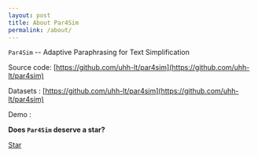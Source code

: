 ```yaml
---
layout: post
title: About Par4Sim
permalink: /about/
---
```


``Par4Sim`` -- Adaptive Paraphrasing for Text Simplification

Source code: [https://github.com/uhh-lt/par4sim](https://github.com/uhh-lt/par4sim)

Datasets : [https://github.com/uhh-lt/par4sim](https://github.com/uhh-lt/par4sim)

Demo :

**Does ``Par4Sim`` deserve a star?**

<a class="github-button" href="https://github.com/uhh-lt/par4sim" data-style="mega" data-count-href="/uhh-lt/par4sim/stargazers" data-count-api="/repos/uhh-lt/par4sim#stargazers_count" data-count-aria-label="# stargazers on GitHub" aria-label="Star uhh-lt/par4sim on GitHub">Star</a>
<script async defer src="https://buttons.github.io/buttons.js"></script>

